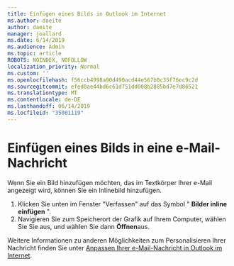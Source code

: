 ```yaml
---
title: Einfügen eines Bilds in Outlook im Internet
ms.author: daeite
author: daeite
manager: joallard
ms.date: 6/14/2019
ms.audience: Admin
ms.topic: article
ROBOTS: NOINDEX, NOFOLLOW
localization_priority: Normal
ms.custom: ''
ms.openlocfilehash: f56ccb4998a90d490acd44e567b0c35f76ec9c2d
ms.sourcegitcommit: efed0ae44bd6c61d751dd008b2885bd7e7d86521
ms.translationtype: MT
ms.contentlocale: de-DE
ms.lasthandoff: 06/14/2019
ms.locfileid: "35001119"
---
```

# <a name="insert-a-picture-in-an-email-message"></a>Einfügen eines Bilds in eine e-Mail-Nachricht

Wenn Sie ein Bild hinzufügen möchten, das im Textkörper Ihrer e-Mail angezeigt wird, können Sie ein Inlinebild hinzufügen.

1. Klicken Sie unten im Fenster "Verfassen" auf das Symbol " **Bilder inline einfügen** ".
1. Navigieren Sie zum Speicherort der Grafik auf Ihrem Computer, wählen Sie Sie aus, und wählen Sie dann **Öffnen**aus.

Weitere Informationen zu anderen Möglichkeiten zum Personalisieren Ihrer Nachricht finden Sie unter [Anpassen Ihrer e-Mail-Nachricht in Outlook im Internet](https://support.office.com/article/079442eb-6b41-4ff5-b6e0-a83d3967ac41).